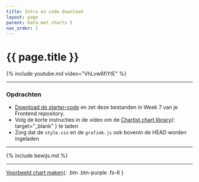 ```yaml
---
title: Intro en code download
layout: page
parent: Data met charts I
nav_order: 1
---
```


# {{ page.title }}

{% include youtube.md video="VhLvw6fiYtE" %}

---


### Opdrachten
- [Download de starter-code](download/data-chart.zip) en zet deze bestanden in Week 7 van je Frontend repository.
- Volg de korte instructies in de video om de [Chartist chart library](https://gionkunz.github.io/chartist-js/index.html){: target="_blank" } te laden
- Zorg dat de `style.css` en de `grafiek.js` ook bovenin de HEAD worden ingeladen

---

{% include bewijs.md %}

---

[Voorbeeld chart maken](2-voorbeeld-chart){: .btn .btn-purple .fs-6 }
